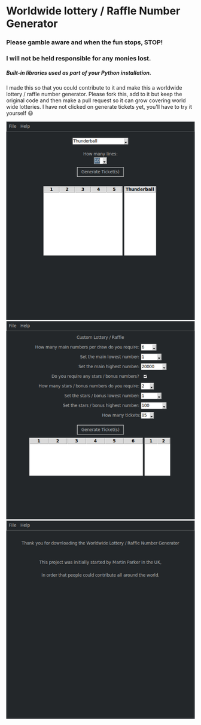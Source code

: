 # Worldwide lottery / Raffle Number Generator

### Please gamble aware and when the fun stops, STOP!

### I will not be held responsible for any monies lost.

##### Built-in libraries used as part of your Python installation.

I made this so that you could contribute to it and make this a worldwide lottery / raffle number generator.
Please fork this, add to it but keep the original code and then make a pull request so it can grow covering world wide lotteries.
I have not clicked on generate tickets yet, you'll have to try it yourself :smiley: 

![National Lottery](thunderball.png)
![Custom Lottery / Raffle](custom.png)
![ABout](about.png)
